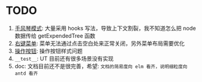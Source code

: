 # TODO

1. [手风琴模式](/components/accordion): 大量采用 hooks 写法，导致上下文割裂，我不知道怎么把 node 数据传给 getExpendedTree 函数
2. [右键菜单](/components/contextMenu): 菜单无法通过点击空白处来正常关闭，另外菜单布局需要优化
3. [操作按钮](/components/operate): 操作按钮样式问题
4. `__test__`: UT 目前还有很多场景没有实现
5. doc: 文档目前还不是很完善，希望: `文档的简易度向 elm 看齐，说明细粒度向 antd 看齐`